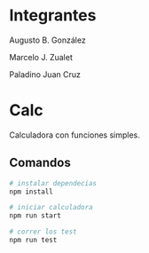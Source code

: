# Integrantes

Augusto B. González

Marcelo J. Zualet

Paladino Juan Cruz

# Calc

Calculadora con funciones simples.

## Comandos

```bash
# instalar dependecias
npm install

# iniciar calculadora
npm run start

# correr los test
npm run test
```
